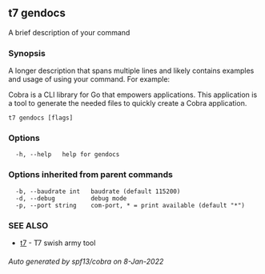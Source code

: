 ## t7 gendocs

A brief description of your command

### Synopsis

A longer description that spans multiple lines and likely contains examples
and usage of using your command. For example:

Cobra is a CLI library for Go that empowers applications.
This application is a tool to generate the needed files
to quickly create a Cobra application.

```
t7 gendocs [flags]
```

### Options

```
  -h, --help   help for gendocs
```

### Options inherited from parent commands

```
  -b, --baudrate int   baudrate (default 115200)
  -d, --debug          debug mode
  -p, --port string    com-port, * = print available (default "*")
```

### SEE ALSO

* [t7](t7.md)	 - T7 swish army tool

###### Auto generated by spf13/cobra on 8-Jan-2022
